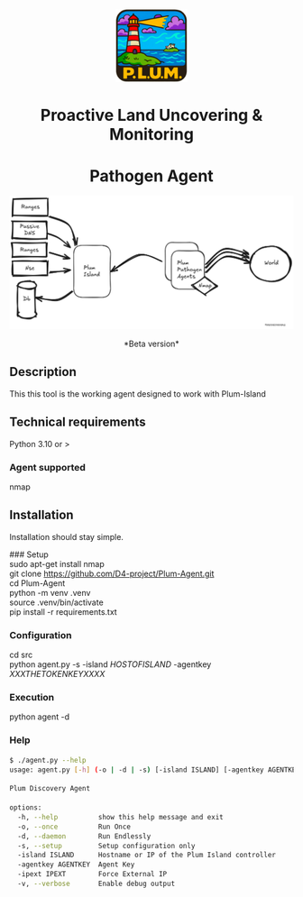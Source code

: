 <div align="center">
  <img alt="d4-Plum-Island" src="https://raw.githubusercontent.com/D4-project/Plum-Island/master/documentation/media/plum_logo.png"   style="width:25%;" />

<h1> Proactive Land Uncovering & Monitoring</h1><h1>Pathogen Agent</h1>
  <img alt="d4-Plum-Island" src="https://raw.githubusercontent.com/D4-project/Plum-Island/master/documentation/media/plum_overview.png" />
</div>
<p>
<center>
*Beta version*
</center>
</p>

## Description
This this tool is the working agent designed to work with Plum-Island

## Technical requirements
Python 3.10 or >

### Agent supported
nmap

## Installation
Installation should stay simple.

### Setup  
sudo apt-get install nmap  
git clone https://github.com/D4-project/Plum-Agent.git  
cd Plum-Agent  
python -m venv .venv  
source .venv/bin/activate  
pip install -r requirements.txt   

### Configuration
cd src  
python agent.py -s -island *HOSTOFISLAND* -agentkey *XXXTHETOKENKEYXXXX* 

### Execution
python agent -d 

### Help
```bash
$ ./agent.py --help
usage: agent.py [-h] (-o | -d | -s) [-island ISLAND] [-agentkey AGENTKEY] [-ipext IPEXT] [-v]

Plum Discovery Agent

options:
  -h, --help          show this help message and exit
  -o, --once          Run Once
  -d, --daemon        Run Endlessly
  -s, --setup         Setup configuration only
  -island ISLAND      Hostname or IP of the Plum Island controller
  -agentkey AGENTKEY  Agent Key
  -ipext IPEXT        Force External IP
  -v, --verbose       Enable debug output
```
